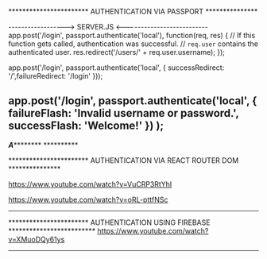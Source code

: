 




*********************** AUTHENTICATION VIA PASSPORT ***************


------------------> SERVER.JS <--------------------------
app.post('/login',
  passport.authenticate('local'),
  function(req, res) {
    // If this function gets called, authentication was successful.
    // `req.user` contains the authenticated user.
    res.redirect('/users/' + req.user.username);
  });





app.post('/login',
  passport.authenticate('local', { successRedirect: '/',failureRedirect: '/login' }));   



app.post('/login',
  passport.authenticate('local', { 
  	failureFlash: 'Invalid username or password.',
  	successFlash: 'Welcome!'
  })
);
---------------------------------------------------------

*************************A*********************************  **********







*********************** AUTHENTICATION VIA REACT ROUTER DOM ***************

https://www.youtube.com/watch?v=VuCRP3RtYhI


https://www.youtube.com/watch?v=oRL-pttfNSc

****************************************************************************



*********************** AUTHENTICATION USING FIREBASE *************************
https://www.youtube.com/watch?v=XMuoDQy61ys
****************************************************************************